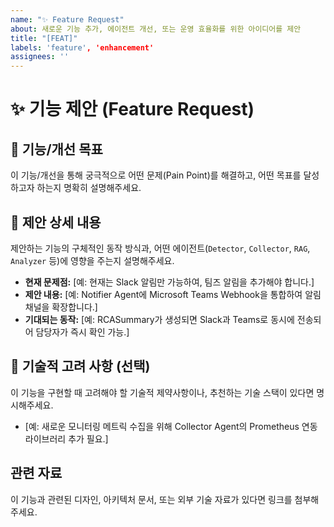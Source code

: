 ```yaml
---
name: "✨ Feature Request"
about: 새로운 기능 추가, 에이전트 개선, 또는 운영 효율화를 위한 아이디어를 제안
title: "[FEAT]"
labels: 'feature', 'enhancement'
assignees: ''
---
```


# ✨ 기능 제안 (Feature Request)

## 🎯 기능/개선 목표
이 기능/개선을 통해 궁극적으로 어떤 문제(Pain Point)를 해결하고, 어떤 목표를 달성하고자 하는지 명확히 설명해주세요.

## 🚀 제안 상세 내용
제안하는 기능의 구체적인 동작 방식과, 어떤 에이전트(`Detector`, `Collector`, `RAG`, `Analyzer` 등)에 영향을 주는지 설명해주세요.

* **현재 문제점:** [예: 현재는 Slack 알림만 가능하여, 팀즈 알림을 추가해야 합니다.]
* **제안 내용:** [예: Notifier Agent에 Microsoft Teams Webhook을 통합하여 알림 채널을 확장합니다.]
* **기대되는 동작:** [예: RCASummary가 생성되면 Slack과 Teams로 동시에 전송되어 담당자가 즉시 확인 가능.]

## 📝 기술적 고려 사항 (선택)
이 기능을 구현할 때 고려해야 할 기술적 제약사항이나, 추천하는 기술 스택이 있다면 명시해주세요.

* [예: 새로운 모니터링 메트릭 수집을 위해 Collector Agent의 Prometheus 연동 라이브러리 추가 필요.]

## 관련 자료
이 기능과 관련된 디자인, 아키텍처 문서, 또는 외부 기술 자료가 있다면 링크를 첨부해주세요.
